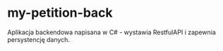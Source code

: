# my-petition-back

Aplikacja backendowa napisana w C# - wystawia RestfulAPI i zapewnia persystencję danych.